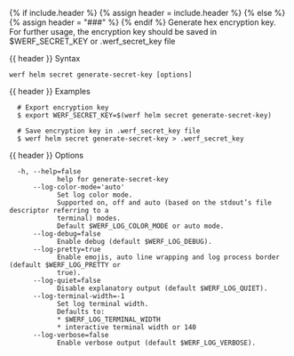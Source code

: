 {% if include.header %}
{% assign header = include.header %}
{% else %}
{% assign header = "###" %}
{% endif %}
Generate hex encryption key.
For further usage, the encryption key should be saved in $WERF_SECRET_KEY or .werf_secret_key file

{{ header }} Syntax

```shell
werf helm secret generate-secret-key [options]
```

{{ header }} Examples

```shell
  # Export encryption key
  $ export WERF_SECRET_KEY=$(werf helm secret generate-secret-key)

  # Save encryption key in .werf_secret_key file
  $ werf helm secret generate-secret-key > .werf_secret_key
```

{{ header }} Options

```shell
  -h, --help=false
            help for generate-secret-key
      --log-color-mode='auto'
            Set log color mode.
            Supported on, off and auto (based on the stdout’s file descriptor referring to a        
            terminal) modes.
            Default $WERF_LOG_COLOR_MODE or auto mode.
      --log-debug=false
            Enable debug (default $WERF_LOG_DEBUG).
      --log-pretty=true
            Enable emojis, auto line wrapping and log process border (default $WERF_LOG_PRETTY or   
            true).
      --log-quiet=false
            Disable explanatory output (default $WERF_LOG_QUIET).
      --log-terminal-width=-1
            Set log terminal width.
            Defaults to:
            * $WERF_LOG_TERMINAL_WIDTH
            * interactive terminal width or 140
      --log-verbose=false
            Enable verbose output (default $WERF_LOG_VERBOSE).
```

